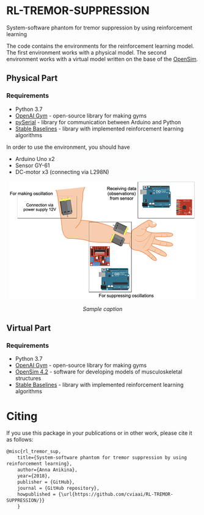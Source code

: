 # RL-TREMOR-SUPPRESSION
System-software phantom for tremor suppression by using reinforcement learning

The code contains the environments for the reinforcement learning model. The first environment works with a physical model. The second environment works with a virtual model written on the base of the [OpenSim](https://opensim.stanford.edu).

## Physical Part

### Requirements

* Python 3.7
* [OpenAI Gym](https://github.com/openai/gym) - open-source library for making gyms
* [pySerial](https://github.com/pyserial/pyserial) - library for communication between Arduino and Python
* [Stable Baselines](https://github.com/hill-a/stable-baselines) - library with implemented reinforcement learning algorithms

In order to use the environment, you should have 

* Arduino Uno x2
* Sensor GY-61
* DC-motor x3 (connecting via L298N)

<p align="center">
<img width="490" height="310" src="img/img1.png" alt>

</p>
<p align="center">
<em>Sample caption</em>
</p>




## Virtual Part

### Requirements

* Python 3.7
* [OpenAI Gym](https://github.com/openai/gym) - open-source library for making gyms
* [OpenSim 4.2](https://github.com/opensim-org/opensim-core) - software for developing models of musculoskeletal structures 
* [Stable Baselines](https://github.com/hill-a/stable-baselines) - library with implemented reinforcement learning algorithms


# Citing

If you use this package in your publications or in other work, please cite it as follows:

```
@misc{rl_tremor_sup,
    title={System-software phantom for tremor suppression by using reinforcement learning},
    author={Anna Anikina},
    year={2018},
    publisher = {GitHub},
    journal = {GitHub repository},
    howpublished = {\url{https://github.com/cviaai/RL-TREMOR-SUPPRESSION/}}
    }
```
